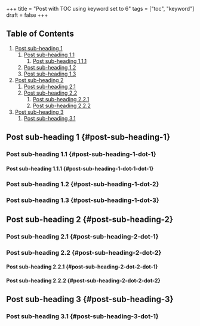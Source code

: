 +++
title = "Post with TOC using keyword set to 6"
tags = ["toc", "keyword"]
draft = false
+++

## Table of Contents

1.  [Post sub-heading 1](#post-sub-heading-1)
    1.  [Post sub-heading 1.1](#post-sub-heading-1-dot-1)
        1.  [Post sub-heading 1.1.1](#post-sub-heading-1-dot-1-dot-1)
    2.  [Post sub-heading 1.2](#post-sub-heading-1-dot-2)
    3.  [Post sub-heading 1.3](#post-sub-heading-1-dot-3)
2.  [Post sub-heading 2](#post-sub-heading-2)
    1.  [Post sub-heading 2.1](#post-sub-heading-2-dot-1)
    2.  [Post sub-heading 2.2](#post-sub-heading-2-dot-2)
        1.  [Post sub-heading 2.2.1](#post-sub-heading-2-dot-2-dot-1)
        2.  [Post sub-heading 2.2.2](#post-sub-heading-2-dot-2-dot-2)
3.  [Post sub-heading 3](#post-sub-heading-3)
    1.  [Post sub-heading 3.1](#post-sub-heading-3-dot-1)


## Post sub-heading 1 {#post-sub-heading-1}


### Post sub-heading 1.1 {#post-sub-heading-1-dot-1}


#### Post sub-heading 1.1.1 {#post-sub-heading-1-dot-1-dot-1}


### Post sub-heading 1.2 {#post-sub-heading-1-dot-2}


### Post sub-heading 1.3 {#post-sub-heading-1-dot-3}


## Post sub-heading 2 {#post-sub-heading-2}


### Post sub-heading 2.1 {#post-sub-heading-2-dot-1}


### Post sub-heading 2.2 {#post-sub-heading-2-dot-2}


#### Post sub-heading 2.2.1 {#post-sub-heading-2-dot-2-dot-1}


#### Post sub-heading 2.2.2 {#post-sub-heading-2-dot-2-dot-2}


## Post sub-heading 3 {#post-sub-heading-3}


### Post sub-heading 3.1 {#post-sub-heading-3-dot-1}
